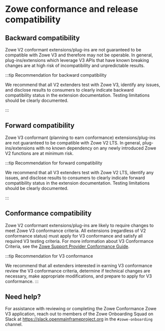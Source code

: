 # Zowe conformance and release compatibility

## Backward compatibility

Zowe V2 conformant extensions/plug-ins are not guaranteed to be compatible with Zowe V3 and therefore may not be operable. In general, plug-ins/extensions which leverage V3 APIs that have known breaking changes are at high risk of incompatibility and unpredictable results.

:::tip Recommendation for backward compatibility  

We recommend that all V2 extenders test with Zowe V3, identify any issues, and disclose results to consumers to clearly indicate backward compatibility status in the extension documentation. Testing limitations should be clearly documented.

:::

## Forward compatibility

Zowe V3 conformant (planning to earn conformance) extensions/plug-ins are not guaranteed to be compatible with Zowe V2 LTS. In general, plug-ins/extensions with no known dependency on any newly introduced Zowe V2 functions are at minimum risk.

:::tip Recommendation for forward compatibility

We recommend that all V3 extenders test with Zowe V2 LTS, identify any issues, and disclose results to consumers to clearly indicate forward compatibility status in the extension documentation. Testing limitations should be clearly documented.

:::

## Conformance compatibility

Zowe V2 conformant extensions/plug-ins are likely to require changes to meet Zowe V3 conformance criteria. All extensions (regardless of V2 conformance status) must apply for V3 conformance and satisfy all required V3 testing criteria. For more information about V3 Conformance Criteria, see the [Zowe Support Provider Conformance Guide](https://github.com/openmainframeproject/foundation/releases/download/zowe_conformant_zowe_v3_20240910/Zowe.Support.Provider.-.Test.Evaluation.Guide.Table.pdf).

:::tip Recommendation for V3 conformance  

We recommend that all extenders interested in earning V3 conformance review the V3 conformance criteria, determine if technical changes are necessary, make appropriate modifications, and prepare to apply for V3 conformance.
:::

## Need help?

For assistance with reviewing or completing the Zowe Conformance Zowe V3 application, reach out to members of the Zowe Onboarding Squad on Slack at https://slack.openmainframeproject.org in the `#zowe-onboarding` channel.